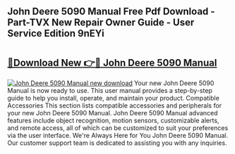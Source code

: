 ## John Deere 5090 Manual Free Pdf Download - Part-TVX New Repair Owner Guide - User Service Edition 9nEYi

# <h2><a href="http://bc93148.oget.top/?id=John+Deere+5090+Manual">🔗Download New 👉🔴 John Deere 5090 Manual</a></h2>

[![John Deere 5090 Manual new download](https://i.imgur.com/5g1atiW.png)](http://bc93148.oget.top/?id=John+Deere+5090+Manual)
Your new John Deere 5090 Manual is now ready to use. This user manual provides a step-by-step guide to help you install, operate, and maintain your product. Compatible Accessories This section lists compatible accessories and peripherals for your new John Deere 5090 Manual. John Deere 5090 Manual advanced features include object recognition, motion sensors, customizable alerts, and remote access, all of which can be customized to suit your preferences via the user interface. We're Always Here for You John Deere 5090 Manual. Our customer support team is dedicated to assisting you with any inquiries.
